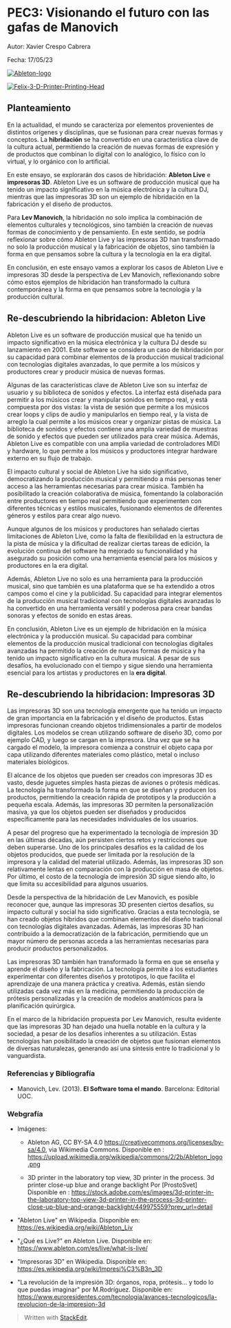 ﻿
#  PEC3: Visionando el futuro con las gafas de Manovich

Autor: Xavier Crespo Cabrera

Fecha: 17/05/23


<a href="https://imgbb.com/"><img src="https://i.ibb.co/bR6WJjB/Ableton-logo.png" alt="Ableton-logo" border="0"></a>

<a href="https://ibb.co/bR0Vx1q"><img src="https://i.ibb.co/k67TpKk/Felix-3-D-Printer-Printing-Head.jpg" alt="Felix-3-D-Printer-Printing-Head" border="0"></a>

## Planteamiento

En la actualidad, el mundo se caracteriza por elementos provenientes de distintos orígenes y disciplinas, que se fusionan para crear nuevas formas y conceptos. La **hibridación** se ha convertido en una característica clave de la cultura actual, permitiendo la creación de nuevas formas de expresión y de productos que combinan lo digital con lo analógico, lo físico con lo virtual, y lo orgánico con lo artificial.

En este ensayo, se explorarán dos casos de hibridación: **Ableton Live** e **impresoras 3D**. Ableton Live es un software de producción musical que ha tenido un impacto significativo en la música electrónica y la cultura DJ, mientras que las impresoras 3D son un ejemplo de hibridación en la fabricación y el diseño de productos.

Para **Lev Manovich**, la hibridación no solo implica la combinación de elementos culturales y tecnológicos, sino también la creación de nuevas formas de conocimiento y de pensamiento. En este sentido, se podría reflexionar sobre cómo Ableton Live y las impresoras 3D han transformado no solo la producción musical y la fabricación de objetos, sino también la forma en que pensamos sobre la cultura y la tecnología en la era digital.

En conclusión, en este ensayo vamos a explorar los casos de Ableton Live e impresoras 3D desde la perspectiva de Lev Manovich, reflexionando sobre cómo estos ejemplos de hibridación han transformado la cultura contemporánea y la forma en que pensamos sobre la tecnología y la producción cultural.

##  Re-descubriendo la hibridacion:  Ableton Live

Ableton Live es un software de producción musical que ha tenido un impacto significativo en la música electrónica y la cultura DJ desde su lanzamiento en 2001. Este software se considera un caso de hibridación por su capacidad para combinar elementos de la producción musical tradicional con tecnologías digitales avanzadas, lo que permite a los músicos y productores crear y producir música de nuevas formas.

Algunas de las características clave de Ableton Live son su interfaz de usuario y su biblioteca de sonidos y efectos. La interfaz está diseñada para permitir a los músicos crear y manipular sonidos en tiempo real, y está compuesta por dos vistas: la vista de sesión que permite a los músicos crear loops y clips de audio y manipularlos en tiempo real, y la vista de arreglo la cual permite a los músicos crear y organizar pistas de música.
La biblioteca de sonidos y efectos contiene una amplia variedad de muestras de sonido y efectos que pueden ser utilizados para crear música. Además, Ableton Live es compatible con una amplia variedad de controladores MIDI y hardware, lo que permite a los músicos y productores integrar hardware externo en su flujo de trabajo.

El impacto cultural y social de Ableton Live ha sido significativo, democratizando la producción musical y permitiendo a más personas tener acceso a las herramientas necesarias para crear música. También ha posibilitado la creación colaborativa de música, fomentando la colaboración entre productores en tiempo real permitiendo que experimenten con diferentes técnicas y estilos musicales, fusionando elementos de diferentes géneros y estilos para crear algo nuevo.  

Aunque algunos de los músicos y productores han señalado ciertas limitaciones de Ableton Live, como la falta de flexibilidad en la estructura de la pista de música y la dificultad de realizar ciertas tareas de edición, la evolución continua del software ha mejorado su funcionalidad y ha asegurado su posición como una herramienta esencial para los músicos y productores en la era digital.

Además, Ableton Live no solo es una herramienta para la producción musical, sino que también es una plataforma que se ha extendido a otros campos como el cine y la publicidad. Su capacidad para integrar elementos de la producción musical tradicional con tecnologías digitales avanzadas lo ha convertido en una herramienta versátil y poderosa para crear bandas sonoras y efectos de sonido en estas áreas. 

En conclusión, Ableton Live es un ejemplo de hibridación en la música electrónica y la producción musical. Su capacidad para combinar elementos de la producción musical tradicional con tecnologías digitales avanzadas ha permitido la creación de nuevas formas de música y ha tenido un impacto significativo en la cultura musical. A pesar de sus desafíos, ha evolucionado con el tiempo y sigue siendo una herramienta esencial para los artístas y productores en la **era digital**.

## Re-descubriendo la hibridacion:  Impresoras 3D

Las impresoras 3D son una tecnología emergente que ha tenido un impacto de gran importancia en la fabricación y el diseño de productos. Estas impresoras funcionan creando objetos tridimensionales a partir de modelos digitales. Los modelos se crean utilizando software de diseño 3D, como por ejemplo CAD, y luego se cargan en la impresora. Una vez que se ha cargado el modelo, la impresora comienza a construir el objeto capa por capa utilizando diferentes materiales como plástico, metal o incluso materiales biológicos.

El alcance de los objetos que pueden ser creados con impresoras 3D es vasto, desde juguetes simples hasta piezas de aviones o prótesis médicas. La tecnología ha transformado la forma en que se diseñan y producen los productos, permitiendo la creación rápida de prototipos y la producción a pequeña escala. Además, las impresoras 3D permiten la personalización masiva, ya que los objetos pueden ser diseñados y producidos específicamente para las necesidades individuales de los usuarios.

A pesar del progreso que ha experimentado la tecnología de impresión 3D en las últimas décadas, aún persisten ciertos retos y restricciones que deben superarse. Uno de los principales desafíos es la calidad de los objetos producidos, que puede ser limitada por la resolución de la impresora y la calidad del material utilizado. Además, las impresoras 3D son relativamente lentas en comparación con la producción en masa de objetos. Por último, el costo de la tecnología de impresión 3D sigue siendo alto, lo que limita su accesibilidad para algunos usuarios.

Desde la perspectiva de la hibridación de Lev Manovich, es posible reconocer que, aunque las impresoras 3D presenten ciertos desafíos, su impacto cultural y social ha sido significativo. Gracias a esta tecnología, se han creado objetos híbridos que combinan elementos del diseño tradicional con tecnologías digitales avanzadas. Además, las impresoras 3D han contribuido a la democratización de la fabricación, permitiendo que un mayor número de personas acceda a las herramientas necesarias para producir productos personalizados.

Las impresoras 3D también han transformado la forma en que se enseña y aprende el diseño y la fabricación. La tecnología permite a los estudiantes experimentar con diferentes diseños y prototipos, lo que facilita el aprendizaje de una manera práctica y creativa. Además, están siendo utilizadas cada vez más en la medicina, permitiendo la producción de prótesis personalizadas y la creación de modelos anatómicos para la planificación quirúrgica.

En el marco de la hibridación propuesta por Lev Manovich, resulta evidente que las impresoras 3D han dejado una huella notable en la cultura y la sociedad, a pesar de los desafíos inherentes a su utilización. Estas tecnologías han posibilitado la creación de objetos que fusionan elementos de diversas naturalezas, generando así una síntesis entre lo tradicional y lo vanguardista.






### Referencias y Bibliografía
-   Manovich, Lev. (2013).  **El Software toma el mando**. Barcelona: Editorial UOC.



### Webgrafía
- Imágenes:
  - Ableton AG, CC BY-SA 4.0 <https://creativecommons.org/licenses/by-sa/4.0>, via Wikimedia Commons. Disponible en : https://upload.wikimedia.org/wikipedia/commons/2/2b/Ableton_logo.png

  - 3D printer in the laboratory top view, 3D printer in the process. 3d printer close-up blue and orange backlight Por [ProstoSvet] Disponible en : https://stock.adobe.com/es/images/3d-printer-in-the-laboratory-top-view-3d-printer-in-the-process-3d-printer-close-up-blue-and-orange-backlight/449975559?prev_url=detail

-  "Ableton Live" en Wikipedia. Disponible en: https://es.wikipedia.org/wiki/Ableton_Liv
- "¿Qué es Live?" en Ableton Live. Disponible en: https://www.ableton.com/es/live/what-is-live/
-  "Impresoras 3D" en Wikipedia. Disponible en: https://es.wikipedia.org/wiki/Impresi%C3%B3n_3D
- "La revolución de la impresión 3D: órganos, ropa, prótesis… y todo lo que puedas imaginar" por M.Rodríguez. Disponible en: https://www.euroresidentes.com/tecnologia/avances-tecnologicos/la-revolucion-de-la-impresion-3d

> Written with [StackEdit](https://stackedit.io/).



